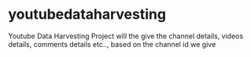 # youtubedataharvesting
Youtube Data Harvesting Project will the give the channel details, videos details, comments details etc.., based on the channel id we give 
